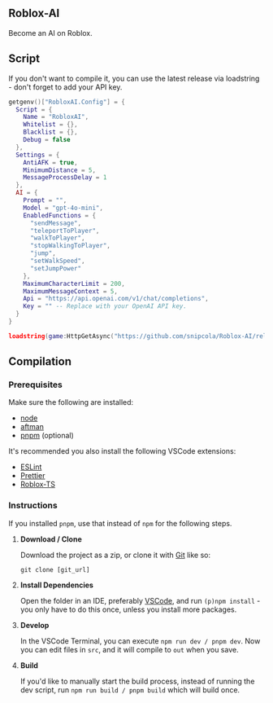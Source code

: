 ## Roblox-AI

Become an AI on Roblox.

## Script

If you don't want to compile it, you can use the latest release via loadstring - don't forget to add your API key.

```lua
getgenv()["RobloxAI.Config"] = {
  Script = {
    Name = "RobloxAI",
    Whitelist = {},
    Blacklist = {},
    Debug = false
  },
  Settings = {
    AntiAFK = true,
    MinimumDistance = 5,
    MessageProcessDelay = 1
  },
  AI = {
    Prompt = "",
    Model = "gpt-4o-mini",
    EnabledFunctions = {
      "sendMessage",
      "teleportToPlayer",
      "walkToPlayer",
      "stopWalkingToPlayer",
      "jump",
      "setWalkSpeed",
      "setJumpPower"
    },
    MaximumCharacterLimit = 200,
    MaximumMessageContext = 5,
    Api = "https://api.openai.com/v1/chat/completions",
    Key = "" -- Replace with your OpenAI API key.
  }
}

loadstring(game:HttpGetAsync("https://github.com/snipcola/Roblox-AI/releases/latest/download/script.min.lua"))()
```

## Compilation

### Prerequisites

Make sure the following are installed:

- [node](https://nodejs.org/en/download)
- [aftman](https://github.com/LPGhatguy/aftman/releases/latest)
- [pnpm](https://pnpm.io/installation#using-a-standalone-script) (optional)

It's recommended you also install the following VSCode extensions:

- [ESLint](https://marketplace.visualstudio.com/items?itemName=dbaeumer.vscode-eslint)
- [Prettier](https://marketplace.visualstudio.com/items?itemName=esbenp.prettier-vscode)
- [Roblox-TS](https://marketplace.visualstudio.com/items?itemName=roblox-ts.vscode-roblox-ts)

### Instructions

If you installed `pnpm`, use that instead of `npm` for the following steps.

1. **Download / Clone**

   Download the project as a zip, or clone it with [Git](https://git-scm.com/downloads) like so:

   ```
   git clone [git_url]
   ```

2. **Install Dependencies**

   Open the folder in an IDE, preferably [VSCode](https://code.visualstudio.com), and run `(p)npm install` - you only have to do this once, unless you install more packages.

3. **Develop**

   In the VSCode Terminal, you can execute `npm run dev / pnpm dev`. Now you can edit files in `src`, and it will compile to `out` when you save.

4. **Build**

   If you'd like to manually start the build process, instead of running the dev script, run `npm run build / pnpm build` which will build once.
